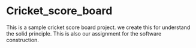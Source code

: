# Cricket_score_board

This is a sample cricket score board project. we create this for understand the solid principle. 
This is also our assignment for the software construction.
